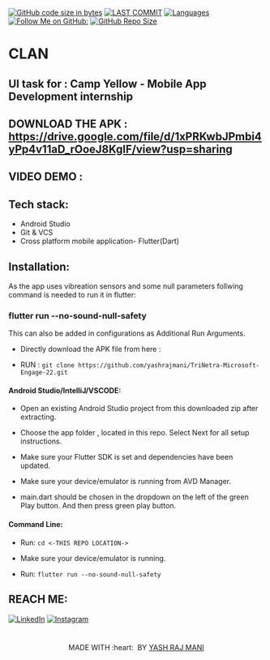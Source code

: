 [![GitHub code size in bytes](https://img.shields.io/github/languages/code-size/yashrajmani/clan?style=for-the-badge)](https://github.com/yashrajmani/)
[![LAST COMMIT](https://img.shields.io/github/last-commit/yashrajmani/clan?style=for-the-badge)](https://github.com/yashrajmani/)
[![Languages](https://img.shields.io/github/languages/count/yashrajmani/clan?style=for-the-badge)](https://github.com/yashrajmani/)
[![Follow Me on GitHub:](https://img.shields.io/github/followers/yashrajmani?style=for-the-badge)](https://github.com/yashrajmani/)
[![GitHub Repo Size](https://img.shields.io/github/repo-size/yashrajmani/TriNetra-Microsoft-Engage-22?style=for-the-badge)](https://github.com/yashrajmani/)

# CLAN

## UI task for : Camp Yellow - Mobile App Development internship

## DOWNLOAD THE APK : https://drive.google.com/file/d/1xPRKwbJPmbi4yPp4v11aD_rOoeJ8KgIF/view?usp=sharing

## VIDEO DEMO : 



## Tech stack:
- Android Studio
- Git & VCS 
- Cross platform mobile application- Flutter(Dart)

## Installation:
As the app uses vibreation sensors and some null parameters follwing command is needed to run it in flutter: 
### flutter run --no-sound-null-safety
This can also be added in configurations as Additional Run Arguments.

- Directly download the APK file from here : <LINK>
	
- RUN : `git clone https://github.com/yashrajmani/TriNetra-Microsoft-Engage-22.git` 
	
#### Android Studio/IntelliJ/VSCODE:

- Open an existing Android Studio project from this downloaded zip after extracting.
	
- Choose the app folder , located in this repo. Select Next for all setup instructions.
	
- Make sure your Flutter SDK is set and dependencies have been updated.
	
- Make sure your device/emulator is running from AVD Manager.
	
- main.dart should be chosen in the dropdown on the left of the green Play button. And then press green play button.
	
#### Command Line:

- Run: `cd <-THIS REPO LOCATION->` 

- Make sure your device/emulator is running.

- Run: `flutter run --no-sound-null-safety` 




## REACH ME:
[![LinkedIn](https://img.shields.io/badge/LinkedIn-connect-blue.svg?logo=linkedin&logoColor=white)](https://www.linkedin.com/in/yashrajmani/) 
[![Instagram](https://img.shields.io/badge/Instagram-follow-purple.svg?logo=instagram&logoColor=white)](https://www.instagram.com/yashrajmani/)



#
<p align="center">
	MADE WITH :heart: &nbsp;BY <a href="https://github.com/yashrajmani/">YASH RAJ MANI</a>
</p>

